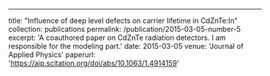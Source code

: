 ---
title: "Influence of deep level defects on carrier lifetime in CdZnTe:In"
collection: publications
permalink: /publication/2015-03-05-number-5
excerpt: 'A coauthored paper on CdZnTe radiation detectors. I am responsible for the modeling part.'
date: 2015-03-05
venue: 'Journal of Applied Physics'
paperurl: 'https://aip.scitation.org/doi/abs/10.1063/1.4914159'
